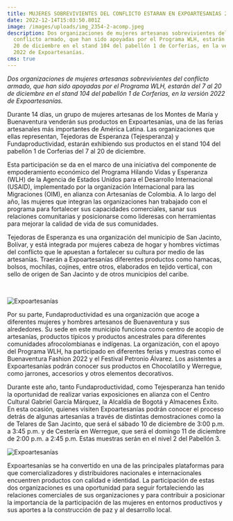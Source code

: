 ```yaml
---
title: MUJERES SOBREVIVIENTES DEL CONFLICTO ESTARAN EN EXPOARTESANIAS 2022
date: 2022-12-14T15:03:50.801Z
image: /images/uploads/img_2354-2-acomp.jpeg
description: Dos organizaciones de mujeres artesanas sobrevivientes del
  conflicto armado, que han sido apoyadas por el Programa WLH, estarán del 7 al
  20 de diciembre en el stand 104 del pabellón 1 de Corferias, en la versión
  2022 de Expoartesanías.
cms: true
---
```

*Dos organizaciones de mujeres artesanas sobrevivientes del conflicto armado, que han sido apoyadas por el Programa WLH, estarán del 7 al 20 de diciembre en el stand 104 del pabellón 1 de Corferias, en la versión 2022 de Expoartesanías.*

Durante 14 días, un grupo de mujeres artesanas de los Montes de María y Buenaventura venderán sus productos en Expoartesanías, una de las ferias artesanales más importantes de América Latina. Las organizaciones que ellas representan, Tejedoras de Esperanza (Tejesperanza) y Fundaproductividad, estarán exhibiendo sus productos en el stand 104 del pabellón 1 de Corferias del 7 al 20 de diciembre. 

Esta participación se da en el marco de una iniciativa del componente de empoderamiento económico del Programa Hilando Vidas y Esperanza (WLH) de la Agencia de Estados Unidos para el Desarrollo Internacional (USAID), implementado por la organización Internacional para las Migraciones (OIM), en alianza con Artesanías de Colombia. A lo largo del año, las mujeres que integran las organizaciones han trabajado con el programa para fortalecer sus capacidades comerciales, sanar sus relaciones comunitarias y posicionarse como lideresas con herramientas para mejorar la calidad de vida de sus comunidades. 

Tejedoras de Esperanza es una organización del municipio de San Jacinto, Bolívar, y está integrada por mujeres cabeza de hogar y hombres víctimas del conflicto que le apuestan a fortalecer su cultura por medio de las artesanías. Traerán a Expoartesanías diferentes productos como hamacas, bolsos, mochilas, cojines, entre otros, elaborados en tejido vertical, con sello de origen de San Jacinto y de otros municipios del caribe.  

  

![Expoartesanías](https://colombia.iom.int/sites/g/files/tmzbdl1011/files/images/Notas/IMG_2354%20(2)Acomp.jpg)

Por su parte, Fundaproductividad es una organización que acoge a diferentes mujeres y hombres artesanos de Buenaventura y sus alrededores. Su sede en este municipio funciona como centro de acopio de artesanías, productos típicos y productos ancestrales para diferentes comunidades afrocolombianas e indígenas. La organización, con el apoyo del Programa WLH, ha participado en diferentes ferias y muestras como el Buenaventura Fashion 2022 y el Festival Petronio Álvarez. Los asistentes a Expoartesanías podrán conocer sus productos en Chocolatillo y Werregue, como jarrones, accesorios y otros elementos decorativos.

Durante este año, tanto Fundaproductividad, como Tejesperanza han tenido la oportunidad de realizar varias exposiciones en alianza con el Centro Cultural Gabriel García Márquez, la Alcaldía de Bogotá y Almacenes Éxito. En esta ocasión, quienes visiten Expoartesanías podrán conocer el proceso detrás de algunas artesanías a través de distintas demostraciones como la de Telares de San Jacinto, que será el sábado 10 de diciembre de 3:00 p.m. a 3:45 p.m. y de Cestería en Werregue, que será el domingo 11 de diciembre de 2:00 p.m. a 2:45 p.m. Estas muestras serán en el nivel 2 del Pabellón 3. 

![Expoartesanías](https://colombia.iom.int/sites/g/files/tmzbdl1011/files/images/Notas/IMG_2368%20(2)Acomp.jpg)

Expoartesanías se ha convertido en una de las principales plataformas para que comercializadores y distribuidores nacionales e internacionales encuentren productos con calidad e identidad. La participación de estas dos organizaciones es una oportunidad para seguir fortaleciendo las relaciones comerciales de sus organizaciones y para contribuir a posicionar la importancia de la participación de las mujeres en entornos productivos y sus aportes a la construcción de paz y al desarrollo local.
